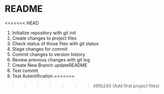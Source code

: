 # README #
<<<<<<< HEAD
1. Initialize repository with git init
2. Create changes to project files
3. Check status of those files with git status
4. Stage changes for commit
5. Commit changes to version history
6. Review previous changes with git log
7. Create New Branch updateREADME
8. Test commit
9. Test Autentification
=======
>>>>>>> 49fb240 (Add first project files)
